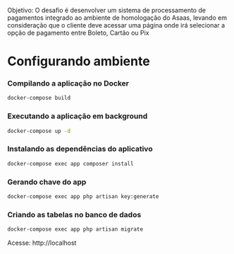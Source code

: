 Objetivo: O desafio é desenvolver um sistema de processamento de pagamentos integrado ao ambiente de homologação do Asaas, levando em consideração que o cliente deve acessar uma página onde irá selecionar a opção de pagamento entre Boleto, Cartão ou Pix

# Configurando ambiente


### Compilando a aplicação no Docker
```bash
docker-compose build
```

### Executando a aplicação em background
```bash
docker-compose up -d
```

### Instalando as dependências do aplicativo
```bash
docker-compose exec app composer install
```

### Gerando chave do app
```bash
docker-compose exec app php artisan key:generate
```

### Criando as tabelas no banco de dados
```bash
docker-compose exec app php artisan migrate
```

Acesse: http://localhost
